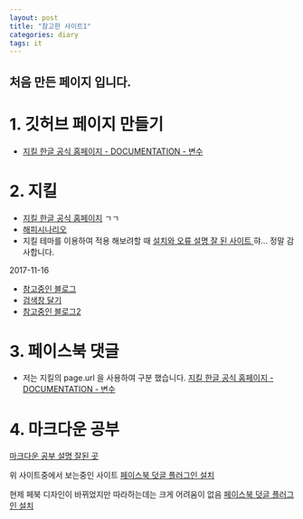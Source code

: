 ```yaml
---
layout: post
title: "참고한 사이트1"
categories: diary
tags: it
---
```

## 처음 만든 페이지 입니다.

# 1. 깃허브 페이지 만들기

- [지킬 한글 공식 홈페이지 - DOCUMENTATION - 변수 ](http://jekyllrb-ko.github.io/docs/variables/)

# 2. 지킬

- [지킬 한글 공식 홈페이지](http://jekyllrb-ko.github.io/) ㄱㄱ
- [해피시나리오](https://ianjang.github.io/blog/2017/04/01/jekyll_Template_%EC%A0%81%EC%9A%A9%ED%95%98%EA%B8%B0/)
- 지킬 테마를 이용하여 적용 해보려할 때 [설치와 오류 설명 잘 된 사이트 ](https://swifteyes.blogspot.jp/2016/12/jekyll-github.html)  햐... 정말 감사합니다.

2017-11-16
- [참고중인 블로그](https://hyesun03.github.io/)
- [검색창 달기](http://www.halryang.net/simple-jekyll-search/)
- [참고중인 블로그2](http://lawfully.kr/smart/jekyll.html)


# 3. 페이스북 댓글

- 저는 지킬의 page.url 을 사용하여 구분 했습니다.
[지킬 한글 공식 홈페이지 - DOCUMENTATION - 변수 ](http://jekyllrb-ko.github.io/docs/variables/)

# 4. 마크다운 공부

[마크다운 공부 설명 잘된 곳 ](http://blog.kalkin7.com/2014/02/10/lets-write-using-markdown/#31)

위 사이트중에서 보는중인 사이트
[페이스북 덧글 플러그인 설치](https://www.evernote.com/shard/s3/sh/128acb97-d3c5-4eda-aa1b-c71ecd2f3a15/54a14ebd5d4ce7507bf78e5af640d0e9)


현제 페북 디자인이 바뀌었지만 따라하는데는 크게 어려움이 없음
[페이스북 덧글 플러그인 설치](http://tistoryadlab.tistory.com/39)
